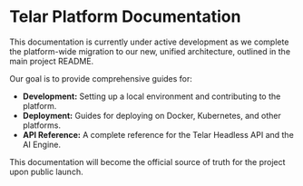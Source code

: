 # Telar Platform Documentation

This documentation is currently under active development as we complete the platform-wide migration to our new, unified architecture, outlined in the main project README.

Our goal is to provide comprehensive guides for:
*   **Development:** Setting up a local environment and contributing to the platform.
*   **Deployment:** Guides for deploying on Docker, Kubernetes, and other platforms.
*   **API Reference:** A complete reference for the Telar Headless API and the AI Engine.

This documentation will become the official source of truth for the project upon public launch.
